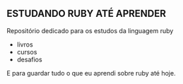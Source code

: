 ## ESTUDANDO RUBY ATÉ APRENDER

Repositório dedicado para os estudos da linguagem ruby
- livros
- cursos
- desafios

E para guardar tudo o que eu aprendi sobre ruby até hoje.
